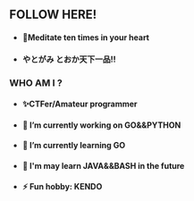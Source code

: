 ## FOLLOW HERE!

- #### 🚀Meditate ten times in your heart

- ####         やとがみ とおか天下一品!!

### WHO AM I ?

- #### ✨CTFer/Amateur programmer

- #### 🔭 I’m currently working on GO&&PYTHON

- #### 🌱 I’m currently learning  GO

- #### :balloon:  I'm may learn JAVA&&BASH in the future 

- #### ⚡ Fun hobby: KENDO

